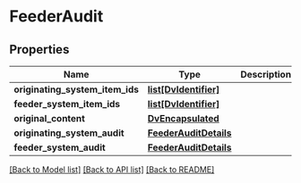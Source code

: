 # FeederAudit

## Properties
Name | Type | Description | Notes
------------ | ------------- | ------------- | -------------
**originating_system_item_ids** | [**list[DvIdentifier]**](DvIdentifier.md) |  | [optional] 
**feeder_system_item_ids** | [**list[DvIdentifier]**](DvIdentifier.md) |  | [optional] 
**original_content** | [**DvEncapsulated**](DvEncapsulated.md) |  | [optional] 
**originating_system_audit** | [**FeederAuditDetails**](FeederAuditDetails.md) |  | 
**feeder_system_audit** | [**FeederAuditDetails**](FeederAuditDetails.md) |  | [optional] 

[[Back to Model list]](../README.md#documentation-for-models) [[Back to API list]](../README.md#documentation-for-api-endpoints) [[Back to README]](../README.md)


